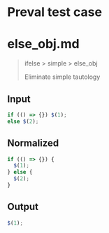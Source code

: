 # Preval test case

# else_obj.md

> ifelse > simple > else_obj
>
> Eliminate simple tautology

## Input

`````js filename=intro
if (() => {}) $(1);
else $(2);
`````

## Normalized

`````js filename=intro
if (() => {}) {
  $(1);
} else {
  $(2);
}
`````

## Output

`````js filename=intro
$(1);
`````
